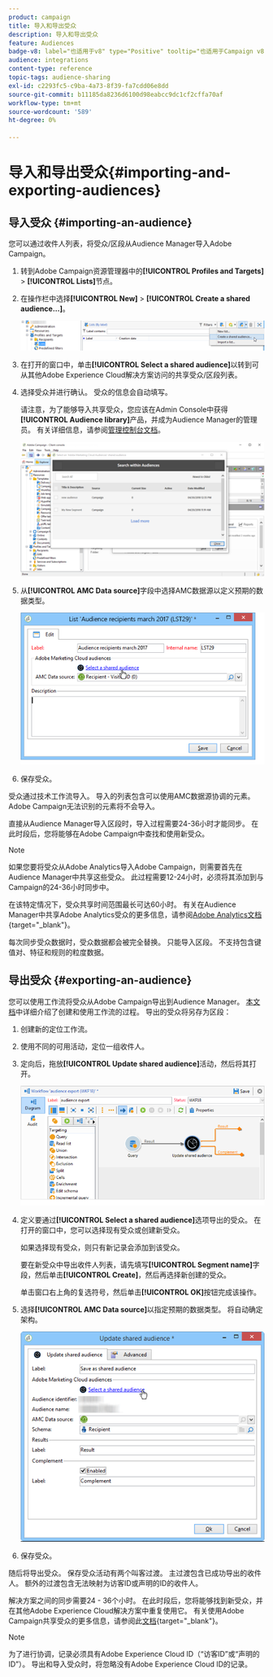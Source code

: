 ```yaml
---
product: campaign
title: 导入和导出受众
description: 导入和导出受众
feature: Audiences
badge-v8: label="也适用于v8" type="Positive" tooltip="也适用于Campaign v8"
audience: integrations
content-type: reference
topic-tags: audience-sharing
exl-id: c2293fc5-c9ba-4a73-8f39-fa7cdd06e8dd
source-git-commit: b11185da8236d6100d98eabcc9dc1cf2cffa70af
workflow-type: tm+mt
source-wordcount: '589'
ht-degree: 0%

---
```



# 导入和导出受众{#importing-and-exporting-audiences}



## 导入受众 {#importing-an-audience}

您可以通过收件人列表，将受众/区段从Audience Manager导入Adobe Campaign。

1. 转到Adobe Campaign资源管理器中的&#x200B;**[!UICONTROL Profiles and Targets]** > **[!UICONTROL Lists]**&#x200B;节点。
1. 在操作栏中选择&#x200B;**[!UICONTROL New]** > **[!UICONTROL Create a shared audience...]**。

   ![](assets/aam_import_audience.png)

1. 在打开的窗口中，单击&#x200B;**[!UICONTROL Select a shared audience]**&#x200B;以转到可从其他Adobe Experience Cloud解决方案访问的共享受众/区段列表。
1. 选择受众并进行确认。 受众的信息会自动填写。

   请注意，为了能够导入共享受众，您应该在Admin Console中获得&#x200B;**[!UICONTROL Audience library]**&#x200B;产品，并成为Audience Manager的管理员。 有关详细信息，请参阅[管理控制台文档](https://helpx.adobe.com/cn/enterprise/managing/user-guide.html)。

   ![](assets/aam_import_audience_3.png)

1. 从&#x200B;**[!UICONTROL AMC Data source]**&#x200B;字段中选择AMC数据源以定义预期的数据类型。

   ![](assets/aam_import_audience_2.png)

1. 保存受众。

受众通过技术工作流导入。 导入的列表包含可以使用AMC数据源协调的元素。 Adobe Campaign无法识别的元素将不会导入。

直接从Audience Manager导入区段时，导入过程需要24-36小时才能同步。 在此时段后，您将能够在Adobe Campaign中查找和使用新受众。

>[!NOTE]
>
>如果您要将受众从Adobe Analytics导入Adobe Campaign，则需要首先在Audience Manager中共享这些受众。 此过程需要12-24小时，必须将其添加到与Campaign的24-36小时同步中。
>
>在该特定情况下，受众共享时间范围最长可达60小时。 有关在Audience Manager中共享Adobe Analytics受众的更多信息，请参阅[Adobe Analytics文档](https://experienceleague.adobe.com/docs/analytics/components/segmentation/segmentation-workflow/seg-publish.html){target="_blank"}。

每次同步受众数据时，受众数据都会被完全替换。 只能导入区段。 不支持包含键值对、特征和规则的粒度数据。

## 导出受众 {#exporting-an-audience}

您可以使用工作流将受众从Adobe Campaign导出到Audience Manager。 [本文档](../../workflow/using/building-a-workflow.md)中详细介绍了创建和使用工作流的过程。 导出的受众将另存为区段：

1. 创建新的定位工作流。
1. 使用不同的可用活动，定位一组收件人。
1. 定向后，拖放&#x200B;**[!UICONTROL Update shared audience]**&#x200B;活动，然后将其打开。

   ![](assets/aam_export_example.png)

1. 定义要通过&#x200B;**[!UICONTROL Select a shared audience]**&#x200B;选项导出的受众。 在打开的窗口中，您可以选择现有受众或创建新受众。

   如果选择现有受众，则只有新记录会添加到该受众。

   要在新受众中导出收件人列表，请先填写&#x200B;**[!UICONTROL Segment name]**&#x200B;字段，然后单击&#x200B;**[!UICONTROL Create]**，然后再选择新创建的受众。

   单击窗口右上角的复选符号，然后单击&#x200B;**[!UICONTROL OK]**&#x200B;按钮完成该操作。

1. 选择&#x200B;**[!UICONTROL AMC Data source]**&#x200B;以指定预期的数据类型。 将自动确定架构。

   ![](assets/aam_export_audience_activity.png)

1. 保存受众。

随后将导出受众。 保存受众活动有两个叫客过渡。 主过渡包含已成功导出的收件人。 额外的过渡包含无法映射为访客ID或声明的ID的收件人。

解决方案之间的同步需要24 - 36个小时。 在此时段后，您将能够找到新受众，并在其他Adobe Experience Cloud解决方案中重复使用它。 有关使用Adobe Campaign共享受众的更多信息，请参阅此[文档](https://experienceleague.adobe.com/en/docs/core-services/interface/services/audiences/create){target="_blank"}。

>[!NOTE]
>
>为了进行协调，记录必须具有Adobe Experience Cloud ID（“访客ID”或“声明的ID”）。 导出和导入受众时，将忽略没有Adobe Experience Cloud ID的记录。
